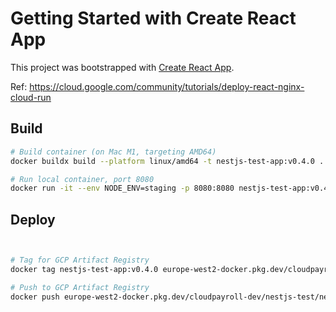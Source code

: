 # Getting Started with Create React App

This project was bootstrapped with [Create React App](https://github.com/facebook/create-react-app).

Ref: https://cloud.google.com/community/tutorials/deploy-react-nginx-cloud-run

## Build

```bash
# Build container (on Mac M1, targeting AMD64)
docker buildx build --platform linux/amd64 -t nestjs-test-app:v0.4.0 .

# Run local container, port 8080
docker run -it --env NODE_ENV=staging -p 8080:8080 nestjs-test-app:v0.4.0

```

## Deploy

```bash


# Tag for GCP Artifact Registry
docker tag nestjs-test-app:v0.4.0 europe-west2-docker.pkg.dev/cloudpayroll-dev/nestjs-test/nestjs-test-app:v0.4.0

# Push to GCP Artifact Registry
docker push europe-west2-docker.pkg.dev/cloudpayroll-dev/nestjs-test/nestjs-test-app:v0.4.0

```
